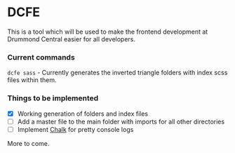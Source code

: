 DCFE
=================

This is a tool which will be used to make the frontend development at Drummond Central easier for all developers.

### Current commands

`dcfe sass` - Currently generates the inverted triangle folders with index scss files within them.

### Things to be implemented

- [x] Working generation of folders and index files
- [ ] Add a master file to the main folder with imports for all other directories 
- [ ] Implement [Chalk]([https://link-url-here.org](https://github.com/chalk/chalk)) for pretty console logs

More to come.
